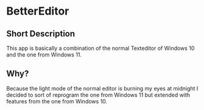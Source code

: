 # BetterEditor

## Short Description
This app is basically a combination of the normal Texteditor of Windows 10 and the one from Windows 11.

## Why?
Because the light mode of the normal editor is burning my eyes at midnight I decided to sort of reprogram the one from Windows 11 but extended with features from the one from Windows 10.